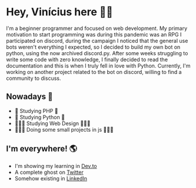 # Hey, Vinícius here ✌🏽
I'm a beginner programmer and focused on web development. My primary motivation to start programming was during this pandemic was an RPG I participated on discord, during the campaign I noticed that the general use bots weren't everything I expected, so I decided to build my own bot on python, using the now archived discord.py. After some weeks struggling to write some code with zero knowledge, I finally decided to read the documentation and this is when I truly fell in love with Python. Currently, I'm working on another project related to the bot on discord, willing to find a community to discuss.

## Nowadays 📅
- 🐘 Studying PHP 🐘
- 🐍 Studying Python 🐍
- 🧑🏽‍🎨 Studying Web Design 🧑🏽‍🎨
- 🧑🏽‍💻 Doing some small projects in js 🧑🏽‍💻

## I'm everywhere! 🌎
- I'm showing my learning in <a href="https://dev.to/vinic">Dev.to</a>
- A complete ghost on <a href="https://twitter.com/viniciusithalo">Twitter</a>
- Somehow existing in <a href="https://www.linkedin.com/in/vin%C3%ADcius-%C3%ADthalo/">LinkedIn</a>
<!--
**ViniciusIth/ViniciusIth** is a ✨ _special_ ✨ repository because its `README.md` (this file) appears on your GitHub profile.

Here are some ideas to get you started:

- 🔭 I’m currently working on ...
- 🌱 I’m currently learning ...
- 👯 I’m looking to collaborate on ...
- 🤔 I’m looking for help with ...
- 💬 Ask me about ...
- 📫 How to reach me: ...
- 😄 Pronouns: ...
- ⚡ Fun fact: ...
-->

